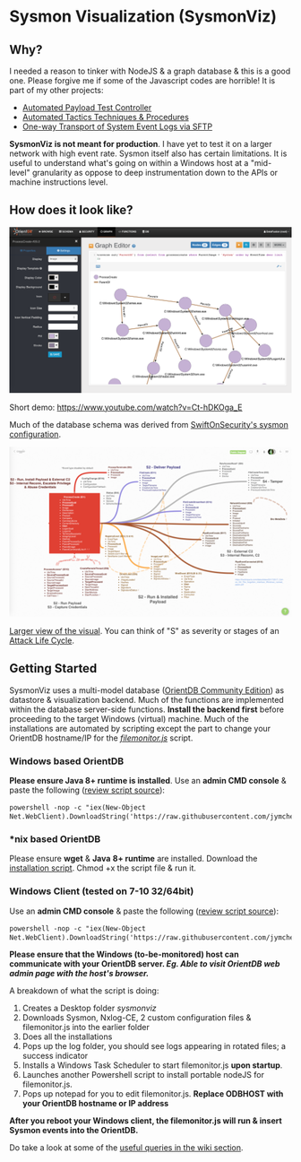 # Sysmon Visualization (SysmonViz)

## Why?
I needed a reason to tinker with NodeJS & a graph database & this is a good one. Please forgive me if some of the Javascript codes are horrible! It is part of my other projects:

* [Automated Payload Test Controller](https://github.com/jymcheong/aptc)
* [Automated Tactics Techniques & Procedures](https://github.com/jymcheong/AutoTTP)
* [One-way Transport of System Event Logs via SFTP](https://github.com/jymcheong/OneWaySFTP)

**SysmonViz is not meant for production**. I have yet to test it on a larger network with high event rate. Sysmon itself also has certain limitations. It is useful to understand what's going on within a Windows host at a "mid-level" granularity as oppose to deep instrumentation down to the APIs or machine instructions level.

## How does it look like?

![](images/smss.png)

Short demo: https://www.youtube.com/watch?v=Ct-hDKOga_E

Much of the database schema was derived from [SwiftOnSecurity's sysmon configuration](https://github.com/SwiftOnSecurity/sysmon-config). 

![](images/visualschema.png) 

[Larger view of the visual](https://coggle.it/diagram/WvvSk9Ze3m6uVsDJ/t/processcreate-id1-utctime-parentcommandline). You can think of "S" as severity or stages of an [Attack Life Cycle](https://jym.sg/#Attack%20Life%20Cycle:%5B%5BAttack%20Life%20Cycle%5D%5D).

## Getting Started

SysmonViz uses a multi-model database ([OrientDB Community Edition](https://orientdb.com/community/)) as datastore & visualization backend. Much of the functions are implemented within the database server-side functions. **Install the backend first** before proceeding to the target Windows (virtual) machine.  Much of the installations are automated by scripting except the part to change your OrientDB hostname/IP for the *[filemonitor.js](https://github.com/jymcheong/SysmonResources/blob/9c70071e99cd7d304a4623b42a131156ceb6e235/5.%20Threat%20Analytics/orientDB/filemonitor.js#L6)* script. 

### Windows based OrientDB 

**Please ensure Java 8+ runtime is installed**. Use an **admin CMD console** & paste the following ([review script source](https://github.com/jymcheong/SysmonResources/blob/master/5.%20Threat%20Analytics/orientDB/installationScripts/installorientDB.ps1)):

```
powershell -nop -c "iex(New-Object Net.WebClient).DownloadString('https://raw.githubusercontent.com/jymcheong/SysmonResources/master/5.%20Threat%20Analytics/orientDB/installationScripts/installorientDB.ps1')"
```

### *nix based OrientDB

Please ensure **wget** & **Java** **8+ runtime** are installed. Download the [installation script](https://raw.githubusercontent.com/jymcheong/SysmonResources/master/5.%20Threat%20Analytics/orientDB/installationScripts/installorientDB.sh). Chmod +x the script file & run it.

### Windows Client (tested on 7-10 32/64bit) 

Use an **admin CMD console** & paste the following ([review script source](https://github.com/jymcheong/SysmonResources/blob/master/5.%20Threat%20Analytics/orientDB/installationScripts/installsysmonviz.ps1)):

```
powershell -nop -c "iex(New-Object Net.WebClient).DownloadString('https://raw.githubusercontent.com/jymcheong/SysmonResources/master/5.%20Threat%20Analytics/orientDB/installationScripts/installsysmonviz.ps1')"
```

**Please ensure that the Windows (to-be-monitored) host can communicate with your OrientDB server. *Eg. Able to visit OrientDB web admin page with the host's browser.***

A breakdown of what the script is doing:

1. Creates a Desktop folder *sysmonviz*
2. Downloads Sysmon, Nxlog-CE, 2 custom configuration files & filemonitor.js into the earlier folder
3. Does all the installations
4. Pops up the log folder, you should see logs appearing in rotated files; a success indicator
5. Installs a Windows Task Scheduler to start filemonitor.js **upon startup**.
6. Launches another Powershell script to install portable nodeJS for filemonitor.js.
7. Pops up notepad for you to edit filemonitor.js. **Replace ODBHOST with your OrientDB hostname or IP address** 

**After you reboot your Windows client, the filemonitor.js will run & insert Sysmon events into the OrientDB.**

Do take a look at some of the [useful queries in the wiki section](https://github.com/jymcheong/SysmonResources/wiki/Useful-queries).